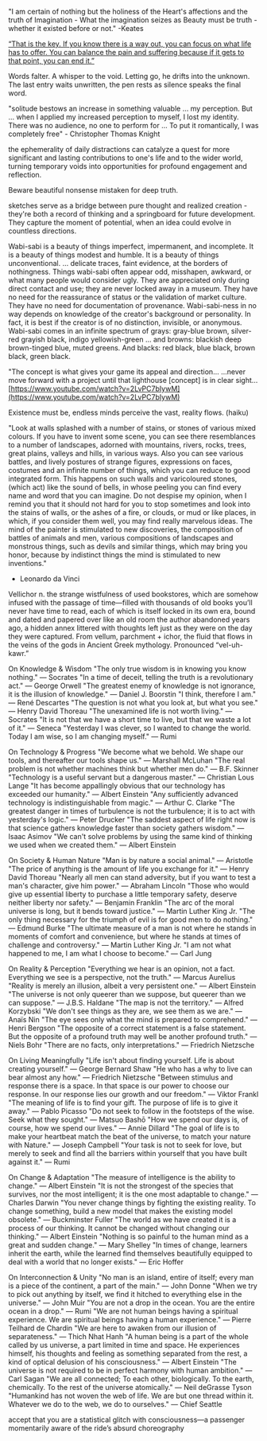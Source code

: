 "I am certain of nothing but the holiness of the Heart's affections and the truth of Imagination - What the imagination seizes as Beauty must be truth - whether it existed before or not." -Keates

[“That is the key. If you know there is a way out, you can focus on what life has to offer. You can balance the pain and suffering because if it gets to that point, you can end it.”](
https://www.ncbi.nlm.nih.gov/pmc/articles/PMC5378484/)

Words falter. A whisper to the void. Letting go, he drifts into the unknown.
The last entry waits unwritten, the pen rests as silence speaks the final word.

"solitude bestows an increase in something valuable ... my perception. But ... when I applied my increased perception to myself, I lost my identity. There was no audience, no one to perform for ... To put it romantically, I was completely free" - Christopher Thomas Knight

the ephemerality of daily distractions can catalyze a quest for more significant and lasting contributions to one's life and to the wider world, turning temporary voids into opportunities for profound engagement and reflection.

Beware beautiful nonsense mistaken for deep truth.

sketches serve as a bridge between pure thought and realized creation - they're both a record of thinking and a springboard for future development. They capture the moment of potential, when an idea could evolve in countless directions.

Wabi-sabi is a beauty of things imperfect, impermanent, and incomplete. It is a beauty of things modest and humble. It is a beauty of things unconventional. ... delicate traces, faint evidence, at the borders of nothingness. 
Things wabi-sabi often appear odd, misshapen, awkward, or what many people would consider ugly. They are appreciated only during direct contact and use; they are never locked away in a museum. They have no need for the reassurance of status or the validation of market culture. They have no need for documentation of provenance. 
Wabi-sabi-ness in no way depends on knowledge of the creator's background or personality. In fact, it is best if the creator is of no distinction, invisible, or anonymous. 
Wabi-sabi comes in an infinite spectrum of grays: gray-blue brown, silver-red grayish black, indigo yellowish-green ... and browns: blackish deep brown-tinged blue, muted greens. And blacks: red black, blue black, brown black, green black.

"The concept is what gives your game its appeal and direction...
...never move forward with a project until that lighthouse [concept] is in clear sight...
[https://www.youtube.com/watch?v=2LvPC7bIywM](https://www.youtube.com/watch?v=2LvPC7bIywM)

Existence must be,
endless minds perceive the vast,
reality flows. (haiku)

"Look at walls splashed with a number of stains, or stones of various mixed colours. If you have to invent some scene, you can see there resemblances to a number of landscapes, adorned with mountains, rivers, rocks, trees, great plains, valleys and hills, in various ways. Also you can see various battles, and lively postures of strange figures, expressions on faces, costumes and an infinite number of things, which you can reduce to good integrated form. This happens on such walls and varicoloured stones, (which act) like the sound of bells, in whose peeling you can find every name and word that you can imagine.
Do not despise my opinion, when I remind you that it should not hard for you to stop sometimes and look into the stains of walls, or the ashes of a fire, or clouds, or mud or like places, in which, if you consider them well, you may find really marvelous ideas. The mind of the painter is stimulated to new discoveries, the composition of battles of animals and men, various compositions of landscapes and monstrous things, such as devils and similar things, which may bring you honor, because by indistinct things the mind is stimulated to new inventions."
- Leonardo da Vinci 

Vellichor
n. the strange wistfulness of used bookstores, which are somehow infused with the passage of time—filled with thousands of old books you’ll never have time to read, each of which is itself locked in its own era, bound and dated and papered over like an old room the author abandoned years ago, a hidden annex littered with thoughts left just as they were on the day they were captured.
From vellum, parchment + ichor, the fluid that flows in the veins of the gods in Ancient Greek mythology. Pronounced “vel-uh-kawr.”

On Knowledge & Wisdom
"The only true wisdom is in knowing you know nothing." — Socrates
"In a time of deceit, telling the truth is a revolutionary act." — George Orwell
"The greatest enemy of knowledge is not ignorance, it is the illusion of knowledge." — Daniel J. Boorstin
"I think, therefore I am." — René Descartes
"The question is not what you look at, but what you see." — Henry David Thoreau
"The unexamined life is not worth living." — Socrates
"It is not that we have a short time to live, but that we waste a lot of it." — Seneca
"Yesterday I was clever, so I wanted to change the world. Today I am wise, so I am changing myself." — Rumi

On Technology & Progress
"We become what we behold. We shape our tools, and thereafter our tools shape us." — Marshall McLuhan
"The real problem is not whether machines think but whether men do." — B.F. Skinner
"Technology is a useful servant but a dangerous master." — Christian Lous Lange
"It has become appallingly obvious that our technology has exceeded our humanity." — Albert Einstein
"Any sufficiently advanced technology is indistinguishable from magic." — Arthur C. Clarke
"The greatest danger in times of turbulence is not the turbulence; it is to act with yesterday's logic." — Peter Drucker
"The saddest aspect of life right now is that science gathers knowledge faster than society gathers wisdom." — Isaac Asimov
"We can't solve problems by using the same kind of thinking we used when we created them." — Albert Einstein

On Society & Human Nature
"Man is by nature a social animal." — Aristotle
"The price of anything is the amount of life you exchange for it." — Henry David Thoreau
"Nearly all men can stand adversity, but if you want to test a man's character, give him power." — Abraham Lincoln
"Those who would give up essential liberty to purchase a little temporary safety, deserve neither liberty nor safety." — Benjamin Franklin
"The arc of the moral universe is long, but it bends toward justice." — Martin Luther King Jr.
"The only thing necessary for the triumph of evil is for good men to do nothing." — Edmund Burke
"The ultimate measure of a man is not where he stands in moments of comfort and convenience, but where he stands at times of challenge and controversy." — Martin Luther King Jr.
"I am not what happened to me, I am what I choose to become." — Carl Jung

On Reality & Perception
"Everything we hear is an opinion, not a fact. Everything we see is a perspective, not the truth." — Marcus Aurelius
"Reality is merely an illusion, albeit a very persistent one." — Albert Einstein
"The universe is not only queerer than we suppose, but queerer than we can suppose." — J.B.S. Haldane
"The map is not the territory." — Alfred Korzybski
"We don't see things as they are, we see them as we are." — Anaïs Nin
"The eye sees only what the mind is prepared to comprehend." — Henri Bergson
"The opposite of a correct statement is a false statement. But the opposite of a profound truth may well be another profound truth." — Niels Bohr
"There are no facts, only interpretations." — Friedrich Nietzsche

On Living Meaningfully
"Life isn't about finding yourself. Life is about creating yourself." — George Bernard Shaw
"He who has a why to live can bear almost any how." — Friedrich Nietzsche
"Between stimulus and response there is a space. In that space is our power to choose our response. In our response lies our growth and our freedom." — Viktor Frankl
"The meaning of life is to find your gift. The purpose of life is to give it away." — Pablo Picasso
"Do not seek to follow in the footsteps of the wise. Seek what they sought." — Matsuo Bashō
"How we spend our days is, of course, how we spend our lives." — Annie Dillard
"The goal of life is to make your heartbeat match the beat of the universe, to match your nature with Nature." — Joseph Campbell
"Your task is not to seek for love, but merely to seek and find all the barriers within yourself that you have built against it." — Rumi

On Change & Adaptation
"The measure of intelligence is the ability to change." — Albert Einstein
"It is not the strongest of the species that survives, nor the most intelligent; it is the one most adaptable to change." — Charles Darwin
"You never change things by fighting the existing reality. To change something, build a new model that makes the existing model obsolete." — Buckminster Fuller
"The world as we have created it is a process of our thinking. It cannot be changed without changing our thinking." — Albert Einstein
"Nothing is so painful to the human mind as a great and sudden change." — Mary Shelley
"In times of change, learners inherit the earth, while the learned find themselves beautifully equipped to deal with a world that no longer exists." — Eric Hoffer

On Interconnection & Unity
"No man is an island, entire of itself; every man is a piece of the continent, a part of the main." — John Donne
"When we try to pick out anything by itself, we find it hitched to everything else in the universe." — John Muir
"You are not a drop in the ocean. You are the entire ocean in a drop." — Rumi
"We are not human beings having a spiritual experience. We are spiritual beings having a human experience." — Pierre Teilhard de Chardin
"We are here to awaken from our illusion of separateness." — Thich Nhat Hanh
"A human being is a part of the whole called by us universe, a part limited in time and space. He experiences himself, his thoughts and feeling as something separated from the rest, a kind of optical delusion of his consciousness." — Albert Einstein
"The universe is not required to be in perfect harmony with human ambition." — Carl Sagan
"We are all connected; To each other, biologically. To the earth, chemically. To the rest of the universe atomically." — Neil deGrasse Tyson
"Humankind has not woven the web of life. We are but one thread within it. Whatever we do to the web, we do to ourselves." — Chief Seattle

accept that you are a statistical glitch with consciousness—a passenger momentarily aware of the ride’s absurd choreography
